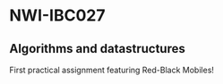 # NWI-IBC027
## Algorithms and datastructures
First practical assignment featuring Red-Black Mobiles!

